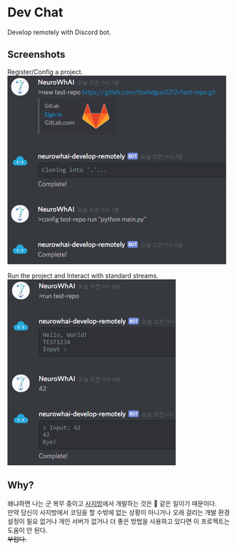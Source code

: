 # Dev Chat

Develop remotely with Discord bot.


## Screenshots

Register/Config a project.  
![new](Images/new.png)

Run the project and Interact with standard streams.  
![run](Images/run.png)


## Why?

왜냐하면 나는 군 복무 중이고 [사지방](https://namu.wiki/w/사이버%20지식%20정보방)에서 개발하는 것은 :shit: 같은 일이기 때문이다.  
만약 당신이 사지방에서 코딩을 할 수밖에 없는 상황이 아니거나 오래 걸리는 개발 환경설정이 필요 없거나 개인 서버가 없거나 더 좋은 방법을 사용하고 있다면 이 프로젝트는 도움이 안 된다.  
~~부럽다.~~
